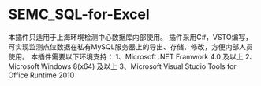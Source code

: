 # SEMC_SQL-for-Excel
本插件只适用于上海环境检测中心数据库内部使用。
插件采用C#，VSTO编写，可实现监测点位数据在私有MySQL服务器上的导出、存储、修改，方便内部人员使用。
本插件需要以下环境支持：
1、Microsoft .NET Framwork 4.0 及以上
2、Microsoft Windows 8(x64) 及以上
3、Microsoft Visual Studio Tools for Office Runtime 2010
